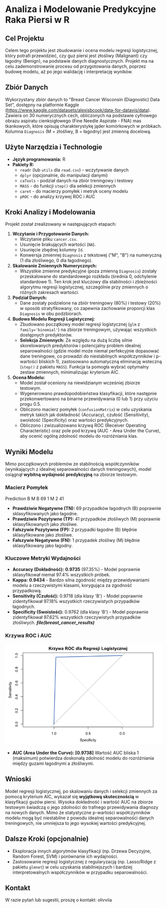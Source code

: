 # Analiza i Modelowanie Predykcyjne Raka Piersi w R

## Cel Projektu
Celem tego projektu jest zbudowanie i ocena modelu regresji logistycznej, który potrafi przewidzieć, czy guz piersi jest złośliwy (Malignant) czy łagodny (Benign), na podstawie danych diagnostycznych. Projekt ma na celu zademonstrowanie procesu od przygotowania danych, poprzez budowę modelu, aż po jego walidację i interpretację wyników.

## Zbiór Danych
Wykorzystany zbiór danych to "Breast Cancer Wisconsin (Diagnostic) Data Set", dostępny na platformie Kaggle (https://www.kaggle.com/datasets/alexisbcook/data-for-datavis/data). Zawiera on 30 numerycznych cech, obliczonych na podstawie cyfrowego obrazu aspiratu cienkoigłowego (Fine Needle Aspirate - FNA) mas tkankowych, które opisują charakterystykę jąder komórkowych w próbkach. Kolumna `Diagnosis` (M = złośliwy, B = łagodny) jest zmienną docelową.

## Użyte Narzędzia i Technologie
* **Język programowania:** R
* **Pakiety R:**
    * `readr` (lub `utils` dla `read.csv`) - wczytywanie danych
    * `dplyr` (opcjonalnie, do manipulacji danymi)
    * `caTools` - podział danych na zbiór treningowy i testowy
    * `MASS` - do funkcji `step()` dla selekcji zmiennych
    * `caret` - do macierzy pomyłek i metryk oceny modelu
    * `pROC` - do analizy krzywej ROC i AUC

## Kroki Analizy i Modelowania

Projekt został zrealizowany w następujących etapach:

1.  **Wczytanie i Przygotowanie Danych:**
    * Wczytanie pliku `cancer.csv`.
    * Usunięcie brakujących wartości (`NA`).
    * Usunięcie zbędnej kolumny `Id`.
    * Konwersja zmiennej `Diagnosis` z tekstowej ("M", "B") na numeryczną (1 dla złośliwego, 0 dla łagodnego).
2.  **Skalowanie Zmiennych Numerycznych:**
    * Wszystkie zmienne predykcyjne (poza zmienną `Diagnosis`) zostały przeskalowane do standardowego rozkładu (średnia 0, odchylenie standardowe 1). Ten krok jest kluczowy dla stabilności i zbieżności algorytmu regresji logistycznej, szczególnie przy zmiennych o różnych zakresach wartości.
3.  **Podział Danych:**
    * Dane zostały podzielone na zbiór treningowy (80%) i testowy (20%) w sposób stratyfikowany, co zapewnia zachowanie proporcji klas `Diagnosis` w obu podzbiorach.
4.  **Budowa Modelu Regresji Logistycznej:**
    * Zbudowano początkowy model regresji logistycznej (`glm` z `family='binomial'`) na zbiorze treningowym, używając wszystkich dostępnych predyktorów.
    * **Selekcja Zmiennych:** Ze względu na dużą liczbę silnie skorelowanych predyktorów i potencjalny problem idealnej separowalności (gdzie model może niemal perfekcyjnie dopasować dane treningowe, co prowadzi do niestabilnych współczynników i p-wartości bliskich 1), zastosowano automatyczną eliminację wsteczną (`step()` z pakietu `MASS`). Funkcja ta pomogła wybrać optymalny zestaw zmiennych, minimalizując kryterium AIC.
5.  **Ocena Modelu:**
    * Model został oceniony na niewidzianym wcześniej zbiorze testowym.
    * Wygenerowano prawdopodobieństwa klasyfikacji, które następnie przekonwertowano na binarne przewidywania (0 lub 1) przy użyciu progu 0.5.
    * Obliczono macierz pomyłek (`confusionMatrix`) w celu uzyskania metryk takich jak dokładność (Accuracy), czułość (Sensitivity), swoistość (Specificity) oraz wartości predykcyjnych.
    * Obliczono i zwizualizowano krzywą ROC (Receiver Operating Characteristic) oraz pole pod krzywą (AUC - Area Under the Curve), aby ocenić ogólną zdolność modelu do rozróżniania klas.

## Wyniki Modelu

Mimo początkowych problemów ze stabilnością współczynników (wynikających z idealnej separowalności danych treningowych), model osiągnął **wybitną wydajność predykcyjną** na zbiorze testowym.

### Macierz Pomyłek
Prediction  B   M
B          69   1
M           2  41

* **Prawdziwie Negatywne (TN):** 69 przypadków łagodnych (B) poprawnie sklasyfikowanych jako łagodne.
* **Prawdziwie Pozytywne (TP):** 41 przypadków złośliwych (M) poprawnie sklasyfikowanych jako złośliwe.
* **Fałszywie Pozytywne (FP):** 2 przypadki łagodne (B) błędnie sklasyfikowane jako złośliwe.
* **Fałszywie Negatywne (FN):** 1 przypadek złośliwy (M) błędnie sklasyfikowany jako łagodny.

### Kluczowe Metryki Wydajności

* **Accuracy (Dokładność):** **0.9735** (97.35%) - Model poprawnie sklasyfikował niemal 97.4% wszystkich próbek.
* **Kappa:** **0.9434** - Bardzo silna zgodność między przewidywaniami modelu a rzeczywistymi klasami, korygująca za zgodność przypadkową.
* **Sensitivity (Czułość):** 0.9718 (dla klasy 'B') - Model poprawnie zidentyfikował 97.18% wszystkich rzeczywistych przypadków łagodnych.
* **Specificity (Swoistość):** 0.9762 (dla klasy 'B') - Model poprawnie zidentyfikował 97.62% wszystkich rzeczywistych przypadków złośliwych.
***file(breast_cancer_results)***

### Krzywa ROC i AUC

![Krzywa ROC dla Regresji Logistycznej](breast_cancer_ROC.png)

* **AUC (Area Under the Curve):** **[0.9738]**
    Wartość AUC bliska 1 (maksimum) potwierdza doskonałą zdolność modelu do rozróżniania między guzami łagodnymi a złośliwymi.

## Wnioski
Model regresji logistycznej, po skalowaniu danych i selekcji zmiennych za pomocą kryterium AIC, wykazał się **wyjątkową skutecznością** w klasyfikacji guzów piersi. Wysoka dokładność i wartość AUC na zbiorze testowym świadczą o jego zdolności do trafnego przewidywania diagnozy na nowych danych. Mimo że statystyczne p-wartości współczynników modelu mogą być niestabilne z powodu idealnej separowalności danych treningowych, nie umniejsza to jego wysokiej wartości predykcyjnej.

## Dalsze Kroki (opcjonalnie)
* Eksploracja innych algorytmów klasyfikacji (np. Drzewa Decyzyjne, Random Forest, SVM) i porównanie ich wydajności.
* Zastosowanie regresji logistycznej z regularyzacją (np. Lasso/Ridge z pakietu `glmnet`) w celu uzyskania stabilniejszych i bardziej interpretowalnych współczynników w przypadku separowalności.

## Kontakt
W razie pytań lub sugestii, proszę o kontakt: olivviia
